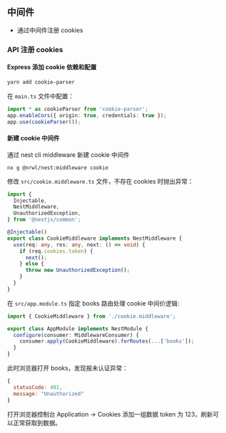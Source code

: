 ## 中间件

- 通过中间件注册 cookies

### API 注册 cookies

#### Express 添加 cookie 依赖和配置

```bash
yarn add cookie-parser
```

在 `main.ts` 文件中配置：

```ts
import * as cookieParser from 'cookie-parser';
app.enableCors({ origin: true, credentials: true });
app.use(cookieParser());
```

#### 新建 cookie 中间件

通过 nest cli middleware 新建 cookie 中间件

```
nx g @nrwl/nest:middleware cookie
```

修改 `src/cookie.middleware.ts` 文件，不存在 cookies 时抛出异常：

```ts
import {
  Injectable,
  NestMiddleware,
  UnauthorizedException,
} from '@nestjs/common';

@Injectable()
export class CookieMiddleware implements NestMiddleware {
  use(req: any, res: any, next: () => void) {
    if (req.cookies.token) {
      next();
    } else {
      throw new UnauthorizedException();
    }
  }
}
```

在 `src/app.module.ts` 指定 books 路由处理 cookie 中间价逻辑:

```ts
import { CookieMiddleware } from './cookie.middleware';

export class AppModule implements NestModule {
  configure(consumer: MiddlewareConsumer) {
    consumer.apply(CookieMiddleware).forRoutes(...['books']);
  }
}
```

此时浏览器打开 books，发现报未认证异常：

```js
{
  statusCode: 401,
  message: "Unauthorized"
}
```

打开浏览器控制台 Application -> Cookies 添加一组数据 token 为 123，刷新可以正常获取到数据。


